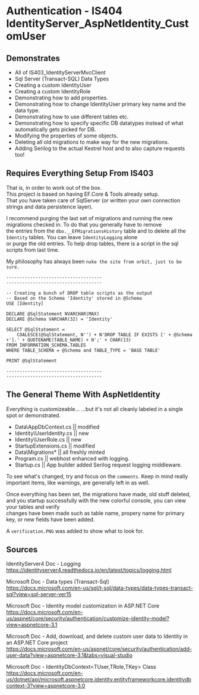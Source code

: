 # Authentication - IS404 IdentityServer_AspNetIdentity_CustomUser

## Demonstrates

 * All of IS403_IdentityServerMvcClient  
 * Sql Server (Transact-SQL) Data Types  
 * Creating a custom IdentityUser  
 * Creating a custom IdentityRole  
 * Demonstrating how to add properties.  
 * Demonstrating how to change IdentityUser primary key name and the data type.  
 * Demonstrating how to use different tables etc.  
 * Demonstrating how to specify specific DB datatypes instead of what automatically gets picked for DB.  
 * Modifying the properties of some objects.  
 * Deleting all old migrations to make way for the new migrations.  
 * Adding Serilog to the actual Kestrel host and to also capture requests too!  

## Requires Everything Setup From IS403
That is, in order to work out of the box.  
This project is based on having EF.Core & Tools already setup.  
That you have taken care of SqlServer (or written your own connection strings and data persistence layer).  

I recommend purging the last set of migrations and running the new migrations checked in. To do that you generally have to remove  
the entries from the `dbo.__EFMigrationsHistory` table and to delete all the `Identity` tables. You can leave `IdentityLogging` alone  
or purge the old entries. To help drop tables, there is a script in the sql scripts from last time.   

My philosophy has always been `nuke the site from orbit, just to be sure.`  

```tsql
------------------------------------
------------------------------------

-- Creating a bunch of DROP table scripts as the output
-- Based on the Schema 'Identity' stored in @Schema
USE [Identity]

DECLARE @SqlStatement NVARCHAR(MAX)
DECLARE @Schema VARCHAR(32) = 'Identity'

SELECT @SqlStatement = 
    COALESCE(@SqlStatement, N'') + N'DROP TABLE IF EXISTS [' + @Schema +'].' + QUOTENAME(TABLE_NAME) + N';' + CHAR(13)
FROM INFORMATION_SCHEMA.TABLES
WHERE TABLE_SCHEMA = @Schema and TABLE_TYPE = 'BASE TABLE'

PRINT @SqlStatement

------------------------------------
------------------------------------
```

## The General Theme With AspNetIdentity
Everything is customizeable... ...but it's not all cleanly labeled in a single spot or demonstrated.   

 * Data\AppDbContext.cs || modified
 * Identity\UserIdentity.cs || new
 * Identity\UserRole.cs || new
 * StartupExtensions.cs || modified
 * Data\Migrations\* || all freshly minted
 * Program.cs || webhost enhanced with logging.
 * Startup.cs || App builder added Serilog request logging middleware.

To see what's changed, try and focus on the `comments`. Keep in mind really important items, like warnings, are generally left in as well.  

Once everything has been set, the migrations have made, old stuff deleted, and you startup successfully with the new colorful console, you can view your tables and verify  
changes have been made such as table name, propery name for primary key, or new fields have been added.  

A `verification.PNG` was added to show what to look for.  

## Sources

IdentityServer4 Doc - Logging  
https://identityserver4.readthedocs.io/en/latest/topics/logging.html  

Microsoft Doc - Data types (Transact-Sql)  
https://docs.microsoft.com/en-us/sql/t-sql/data-types/data-types-transact-sql?view=sql-server-ver15  

Microsoft Doc - Identity model customization in ASP.NET Core  
https://docs.microsoft.com/en-us/aspnet/core/security/authentication/customize-identity-model?view=aspnetcore-3.1  

Microsoft Doc - Add, download, and delete custom user data to Identity in an ASP.NET Core project  
https://docs.microsoft.com/en-us/aspnet/core/security/authentication/add-user-data?view=aspnetcore-3.1&tabs=visual-studio  

Microsoft Doc - IdentityDbContext<TUser,TRole,TKey> Class
https://docs.microsoft.com/en-us/dotnet/api/microsoft.aspnetcore.identity.entityframeworkcore.identitydbcontext-3?view=aspnetcore-3.0  